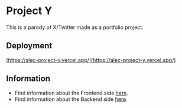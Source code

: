 # Project Y

This is a parody of X/Twitter made as a portfolio project.

## Deployment

[https://alec-project-y.vercel.app/](https://alec-project-y.vercel.app/)

## Information

- Find information about the Frontend side [here](frontend/README.md).
- Find information about the Backend side [here](backend/README.md).
